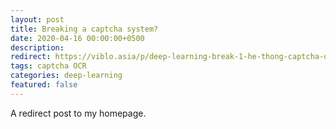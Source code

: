 ```yaml
---
layout: post
title: Breaking a captcha system?
date: 2020-04-16 00:00:00+0500
description: 
redirect: https://viblo.asia/p/deep-learning-break-1-he-thong-captcha-de-hay-kho-m68Z0pgzZkG
tags: captcha OCR
categories: deep-learning
featured: false
---
```


A redirect post to my homepage.
